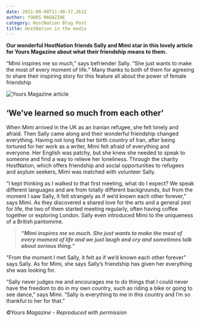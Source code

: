 ```yaml
---
date: 2021-09-08T11:40:57.261Z
author: YOURS MAGAZINE
category: HostNation Blog Post
title: HostNation in the media
---
```

**Our wonderful HostNation friends Sally and Mimi star in this lovely article for Yours Magazine about what their friendship means to them.** 

“Mimi inspires me so much,” says befriender Sally. “She just wants to make the most of every moment of life.“ Many thanks to both of them for agreeing to share their inspiring story for this feature all about the power of female friendship

![Yours Magazine article](/assets/yours-magazine-spread.png)

## ‘We’ve learned so much from each other’ 

When Mimi arrived in the UK as an Iranian refugee, she felt lonely and afraid. Then Sally came along and their wonderful friendship changed everything. Having not long fled her birth country of Iran, after being tortured for her work as a writer, Mimi felt afraid of everything and everyone. Her English was patchy, but she knew she needed to speak to someone and find a way to relieve her loneliness. Through the charity HostNation, which offers friendship and social opportunities to refugees and asylum seekers, Mimi was matched with volunteer Sally. 

“I kept thinking as I walked to that first meeting, what do I expect? We speak different languages and are from totally different backgrounds, but from the moment I saw Sally, it felt strangely as if we’d known each other forever,” says Mimi. As they discovered a shared love for the arts and a general zest for life, the two of them started meeting regularly, often having coffee together or exploring London. Sally even introduced Mimi to the uniqueness of a British pantomime. 

> ***“Mimi inspires me so much. She just wants to make the most of every moment of life and we just laugh and cry and sometimes talk about serious thing.”*** 

"From the moment I met Sally, it felt as if we’d known each other forever" says Sally. As for Mimi, she says Sally’s friendship has given her everything she was looking for. 

“Sally never judges me and encourages me to do things that I could never have the freedom to do in my own country, such as riding a bike or going to see dance,” says Mimi. “Sally is everything to me in this country and I’m so thankful to her for that.”

*©Yours Magazine - Reproduced with permission*